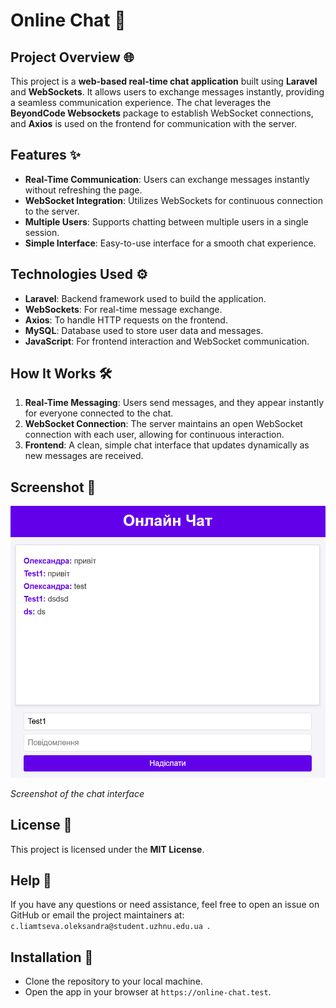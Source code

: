 # Online Chat 💬

## Project Overview 🌐

This project is a **web-based real-time chat application** built using **Laravel** and **WebSockets**. It allows users to exchange messages instantly, providing a seamless communication experience. The chat leverages the **BeyondCode Websockets** package to establish WebSocket connections, and **Axios** is used on the frontend for communication with the server.

## Features ✨

- **Real-Time Communication**: Users can exchange messages instantly without refreshing the page.
- **WebSocket Integration**: Utilizes WebSockets for continuous connection to the server.
- **Multiple Users**: Supports chatting between multiple users in a single session.
- **Simple Interface**: Easy-to-use interface for a smooth chat experience.

## Technologies Used ⚙️

- **Laravel**: Backend framework used to build the application.
- **WebSockets**: For real-time message exchange.
- **Axios**: To handle HTTP requests on the frontend.
- **MySQL**: Database used to store user data and messages.
- **JavaScript**: For frontend interaction and WebSocket communication.

## How It Works 🛠️

1. **Real-Time Messaging**: Users send messages, and they appear instantly for everyone connected to the chat.
2. **WebSocket Connection**: The server maintains an open WebSocket connection with each user, allowing for continuous interaction.
3. **Frontend**: A clean, simple chat interface that updates dynamically as new messages are received.

## Screenshot 📸
![Chat Interface](img.png)

_Screenshot of the chat interface_

## License 📝

This project is licensed under the **MIT License**.

## Help 🤔

If you have any questions or need assistance, feel free to open an issue on GitHub or email the project maintainers at: `c.liamtseva.oleksandra@student.uzhnu.edu.ua `.


## Installation 🚀

- Clone the repository to your local machine.
- Open the app in your browser at `https://online-chat.test`.
